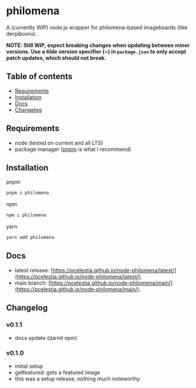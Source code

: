 # philomena <!-- omit in toc -->

A (currently WIP) node.js wrapper for philomena-based imageboards (like derpibooru).

**NOTE: Still WIP, expect breaking changes when updating between minor versions. Use a tilde version specifier (~) in `package.json` to only accept patch updates, which should not break.**

## Table of contents <!-- omit in toc -->

- [Requirements](#requirements)
- [Installation](#installation)
- [Docs](#docs)
- [Changelog](#changelog)

## Requirements

- node (tested on current and all LTS)
- package manager ([pnpm](https://pnpm.js.org/) is what I recommend)

## Installation

pnpm

```sh
pnpm i philomena
```

npm

```sh
npm i philomena
```

yarn

```sh
yarn add philomena
```

## Docs

- latest release: [https://pcelestia.github.io/node-philomena/latest/](https://pcelestia.github.io/node-philomena/latest/).
- main branch: [https://pcelestia.github.io/node-philomena/main/](https://pcelestia.github.io/node-philomena/main/).

## Changelog

### v0.1.1 <!-- omit in toc -->

- docs update (darnit npm) <!-- didnt mean to stick usage in -->

### v0.1.0 <!-- omit in toc -->

- initial setup
- getfeatured: gets a featured image
- this was a setup release, nothing much noteworthy
